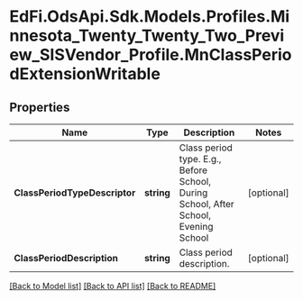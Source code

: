 # EdFi.OdsApi.Sdk.Models.Profiles.Minnesota_Twenty_Twenty_Two_Preview_SISVendor_Profile.MnClassPeriodExtensionWritable
## Properties

Name | Type | Description | Notes
------------ | ------------- | ------------- | -------------
**ClassPeriodTypeDescriptor** | **string** | Class period type. E.g., Before School, During School, After School, Evening School | [optional] 
**ClassPeriodDescription** | **string** | Class period description. | [optional] 

[[Back to Model list]](../README.md#documentation-for-models) [[Back to API list]](../README.md#documentation-for-api-endpoints) [[Back to README]](../README.md)

